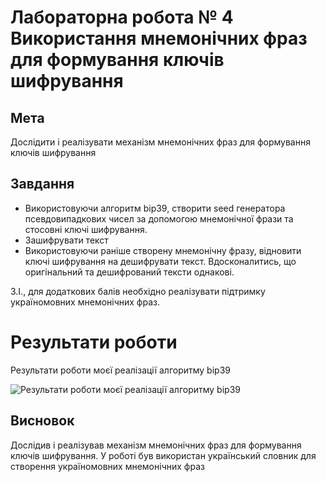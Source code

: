 # Лабораторна робота № 4 Використання мнемонічних фраз для формування ключів шифрування

## Мета
Дослідити і реалізувати механізм мнемонічних фраз для формування ключів шифрування

## Завдання
- Використовуючи алгоритм bip39, створити seed генератора псевдовипадкових чисел за допомогою мнемонічної фрази та стосовні ключі шифрування. 
- Зашифрувати текст
- Використовуючи раніше створену мнемонічну фразу, відновити ключі шифрування на дешифрувати текст. Вдосконалитись, що оригінальний та дешифрований тексти однакові.

З.І., для додаткових балів необхідно реалізувати підтримку україномовних мнемонічних фраз.

# Результати роботи

Результати роботи моєї реалізації алгоритму bip39

![Результати роботи моєї реалізації алгоритму bip39](/KHPI-STPB/lab_4STPB/lab_4/doc/my_result.png)

## Висновок
Дослідив і реалізував механізм мнемонічних фраз для формування ключів шифрування. У роботі був використан український словник для створення україномовних мнемонічних фраз
